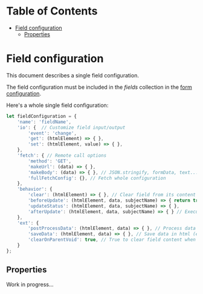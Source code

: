 # Table of Contents <!-- omit in toc -->
- [Field configuration](#field-configuration)
  - [Properties](#properties)

# Field configuration
This document describes a single field configuration.

The field configuration must be included in the *fields* collection in the [form configuration](./form-configuration.md).

Here's a whole single field configuration:

```javascript
let fieldConfiguration = {
    'name': 'fieldName',
    'io': {  // Customize field input/output
        'event': 'change',
        'get': (htmlElement) => { },
        'set': (htmlElement, value) => { },
    },
    'fetch': { // Remote call options
        'method': 'GET',
        'makeUrl': (data) => { },
        'makeBody': (data) => { }, // JSON.stringify, formData, text...
        'fullFetchConfig': {}, // Fetch whole configuration
    },
    'behavior': {
        'clear': (htmlElement) => { }, // Clear field from its content
        'beforeUpdate': (htmlElement, data, subjectName) => { return true; }, // Executed before the remote call. Return false to block the update
        'updateStatus': (htmlElement, data, subjectName) => { },
        'afterUpdate': (htmlElement, data, subjectName) => { } // Executed after the remote call
    },
    'ext': {
        'postProcessData': (htmlElement, data) => { }, // Process data retrieved by remote call
        'saveData': (htmlElement, data) => { }, // Save data in html (es: <option value="value">'text'</option>)
        'clearOnParentVoid': true, // True to clear field content when subject is void; false to trigger a remote call
    }
};
```

## Properties
Work in progress...